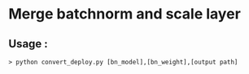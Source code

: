# Merge batchnorm and scale layer 


## Usage : 

```
> python convert_deploy.py [bn_model],[bn_weight],[output path]
```